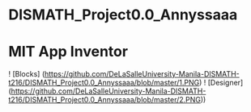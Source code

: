 # DISMATH_Project0.0_Annyssaaa

# MIT App Inventor
! [Blocks] (https://github.com/DeLaSalleUniversity-Manila-DISMATH-t216/DISMATH_Project0.0_Annyssaaa/blob/master/1.PNG)
! [Designer] (https://github.com/DeLaSalleUniversity-Manila-DISMATH-t216/DISMATH_Project0.0_Annyssaaa/blob/master/2.PNG))
